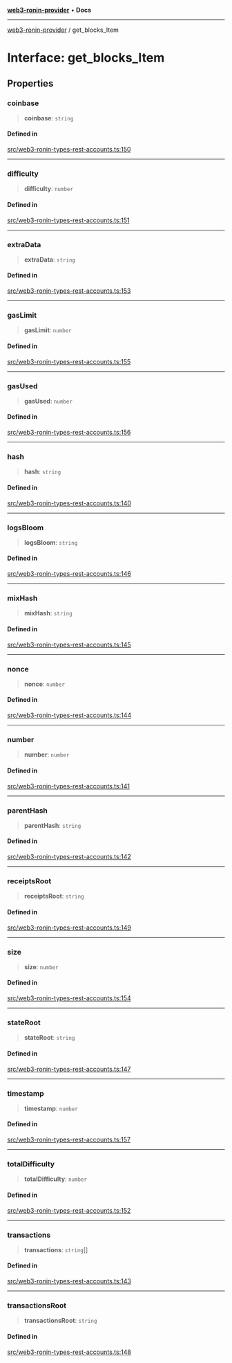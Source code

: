 [**web3-ronin-provider**](../README.md) • **Docs**

***

[web3-ronin-provider](../globals.md) / get\_blocks\_Item

# Interface: get\_blocks\_Item

## Properties

### coinbase

> **coinbase**: `string`

#### Defined in

[src/web3-ronin-types-rest-accounts.ts:150](https://github.com/chuacw/web3-ronin-provider/blob/3fc214e27766815592deb24c85c0a23477593bed/src/web3-ronin-types-rest-accounts.ts#L150)

***

### difficulty

> **difficulty**: `number`

#### Defined in

[src/web3-ronin-types-rest-accounts.ts:151](https://github.com/chuacw/web3-ronin-provider/blob/3fc214e27766815592deb24c85c0a23477593bed/src/web3-ronin-types-rest-accounts.ts#L151)

***

### extraData

> **extraData**: `string`

#### Defined in

[src/web3-ronin-types-rest-accounts.ts:153](https://github.com/chuacw/web3-ronin-provider/blob/3fc214e27766815592deb24c85c0a23477593bed/src/web3-ronin-types-rest-accounts.ts#L153)

***

### gasLimit

> **gasLimit**: `number`

#### Defined in

[src/web3-ronin-types-rest-accounts.ts:155](https://github.com/chuacw/web3-ronin-provider/blob/3fc214e27766815592deb24c85c0a23477593bed/src/web3-ronin-types-rest-accounts.ts#L155)

***

### gasUsed

> **gasUsed**: `number`

#### Defined in

[src/web3-ronin-types-rest-accounts.ts:156](https://github.com/chuacw/web3-ronin-provider/blob/3fc214e27766815592deb24c85c0a23477593bed/src/web3-ronin-types-rest-accounts.ts#L156)

***

### hash

> **hash**: `string`

#### Defined in

[src/web3-ronin-types-rest-accounts.ts:140](https://github.com/chuacw/web3-ronin-provider/blob/3fc214e27766815592deb24c85c0a23477593bed/src/web3-ronin-types-rest-accounts.ts#L140)

***

### logsBloom

> **logsBloom**: `string`

#### Defined in

[src/web3-ronin-types-rest-accounts.ts:146](https://github.com/chuacw/web3-ronin-provider/blob/3fc214e27766815592deb24c85c0a23477593bed/src/web3-ronin-types-rest-accounts.ts#L146)

***

### mixHash

> **mixHash**: `string`

#### Defined in

[src/web3-ronin-types-rest-accounts.ts:145](https://github.com/chuacw/web3-ronin-provider/blob/3fc214e27766815592deb24c85c0a23477593bed/src/web3-ronin-types-rest-accounts.ts#L145)

***

### nonce

> **nonce**: `number`

#### Defined in

[src/web3-ronin-types-rest-accounts.ts:144](https://github.com/chuacw/web3-ronin-provider/blob/3fc214e27766815592deb24c85c0a23477593bed/src/web3-ronin-types-rest-accounts.ts#L144)

***

### number

> **number**: `number`

#### Defined in

[src/web3-ronin-types-rest-accounts.ts:141](https://github.com/chuacw/web3-ronin-provider/blob/3fc214e27766815592deb24c85c0a23477593bed/src/web3-ronin-types-rest-accounts.ts#L141)

***

### parentHash

> **parentHash**: `string`

#### Defined in

[src/web3-ronin-types-rest-accounts.ts:142](https://github.com/chuacw/web3-ronin-provider/blob/3fc214e27766815592deb24c85c0a23477593bed/src/web3-ronin-types-rest-accounts.ts#L142)

***

### receiptsRoot

> **receiptsRoot**: `string`

#### Defined in

[src/web3-ronin-types-rest-accounts.ts:149](https://github.com/chuacw/web3-ronin-provider/blob/3fc214e27766815592deb24c85c0a23477593bed/src/web3-ronin-types-rest-accounts.ts#L149)

***

### size

> **size**: `number`

#### Defined in

[src/web3-ronin-types-rest-accounts.ts:154](https://github.com/chuacw/web3-ronin-provider/blob/3fc214e27766815592deb24c85c0a23477593bed/src/web3-ronin-types-rest-accounts.ts#L154)

***

### stateRoot

> **stateRoot**: `string`

#### Defined in

[src/web3-ronin-types-rest-accounts.ts:147](https://github.com/chuacw/web3-ronin-provider/blob/3fc214e27766815592deb24c85c0a23477593bed/src/web3-ronin-types-rest-accounts.ts#L147)

***

### timestamp

> **timestamp**: `number`

#### Defined in

[src/web3-ronin-types-rest-accounts.ts:157](https://github.com/chuacw/web3-ronin-provider/blob/3fc214e27766815592deb24c85c0a23477593bed/src/web3-ronin-types-rest-accounts.ts#L157)

***

### totalDifficulty

> **totalDifficulty**: `number`

#### Defined in

[src/web3-ronin-types-rest-accounts.ts:152](https://github.com/chuacw/web3-ronin-provider/blob/3fc214e27766815592deb24c85c0a23477593bed/src/web3-ronin-types-rest-accounts.ts#L152)

***

### transactions

> **transactions**: `string`[]

#### Defined in

[src/web3-ronin-types-rest-accounts.ts:143](https://github.com/chuacw/web3-ronin-provider/blob/3fc214e27766815592deb24c85c0a23477593bed/src/web3-ronin-types-rest-accounts.ts#L143)

***

### transactionsRoot

> **transactionsRoot**: `string`

#### Defined in

[src/web3-ronin-types-rest-accounts.ts:148](https://github.com/chuacw/web3-ronin-provider/blob/3fc214e27766815592deb24c85c0a23477593bed/src/web3-ronin-types-rest-accounts.ts#L148)
